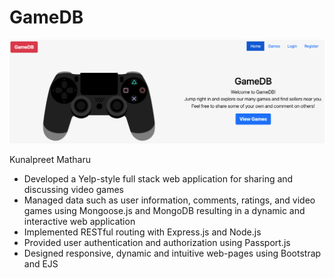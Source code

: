 # GameDB

![Initialization - Rotated](public/images/homepage.png)

Kunalpreet Matharu

- Developed a Yelp-style full stack web application for sharing and discussing video games
- Managed data such as user information, comments, ratings, and video games using Mongoose.js and MongoDB resulting in a dynamic and interactive web application
- Implemented RESTful routing with Express.js and Node.js
- Provided user authentication and authorization using Passport.js
- Designed responsive, dynamic and intuitive web-pages using Bootstrap and EJS

